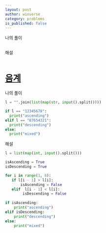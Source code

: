 ```yaml
---
layout: post
author: winverse
category: problems
is_published: false
---
```

나의 풀이
```python
```
해설
```python
```

# [음계](https://www.acmicpc.net/submit/2920)
나의 풀이
```python
l = "".join(list(map(str, input().split())))

if l == "12345678":
  print("ascending")
elif l == "87654321":
  print("descending")
else:
  print("mixed")

```
해설
```python
l = list(map(int, input().split()))

isAscending = True
isDescending = True

for i in range(1, 8):
   if l[i - 1] > l[i]:
       isAscending = False
   elif  l[i - 1] < l[i]:
        isDescending = False
        
if isAscending:
    print("ascending")
elif isDescending:
    print("descending")
else:
    print("mixed")
    
```
